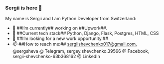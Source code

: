 ### Sergii is here 👋

My name is Sergii and I am Python Developer from Switzerland:

- 🔭 ##I’m currently## working on ##Upwork##.
- 🌱 ##Current tech stack## Python, Django, Flask, Postgres, HTML, CSS
- 👯 ##I’m looking for a new work opportunity.##
- 📫 ##How to reach me:## sergiishevchenko017@gmail.com, @sergsheva @ Telegram, sergey.shevchenko.39566 @ Facebook, sergii-shevchenko-63b368162 @ LinkedIn
